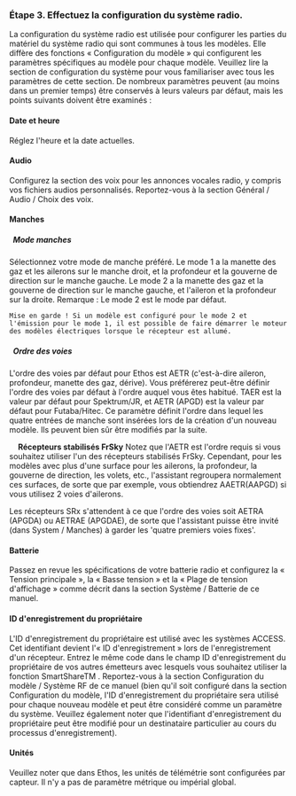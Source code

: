 ### Étape 3. Effectuez la configuration du système radio.

La configuration du système radio est utilisée pour configurer les parties du matériel du système radio qui sont communes à tous les modèles. Elle diffère des fonctions « Configuration du modèle » qui configurent les paramètres spécifiques au modèle pour chaque modèle.
Veuillez lire la section de configuration du système pour vous familiariser avec tous les paramètres de cette section.
De nombreux paramètres peuvent (au moins dans un premier temps) être conservés à leurs valeurs par défaut, mais les points suivants doivent être examinés :

#### Date et heure

Réglez l'heure et la date actuelles.

#### Audio

Configurez la section des voix pour les annonces vocales radio, y compris vos fichiers audios personnalisés. Reportez-vous à la section Général / Audio / Choix des voix.

#### Manches

##### &nbsp;&nbsp;Mode manches

Sélectionnez votre mode de manche préféré. Le mode 1 a la manette des gaz et les ailerons sur le manche droit, et la profondeur et la gouverne de direction sur le manche gauche. Le mode 2 a la manette des gaz et la gouverne de direction sur le manche gauche, et l'aileron et la profondeur sur la droite. Remarque : Le mode 2 est le mode par défaut.

    Mise en garde ! Si un modèle est configuré pour le mode 2 et l'émission pour le mode 1, il est possible de faire démarrer le moteur des modèles électriques lorsque le récepteur est allumé.

##### &nbsp;&nbsp;Ordre des voies

L'ordre des voies par défaut pour Ethos est AETR (c'est-à-dire aileron, profondeur, manette des gaz, dérive). Vous préférerez peut-être définir l'ordre des voies par défaut à l'ordre auquel vous êtes habitué. TAER est la valeur par défaut pour Spektrum/JR, et AETR (APGD) est la valeur par défaut pour Futaba/Hitec. Ce paramètre définit l'ordre dans lequel les quatre entrées de manche sont insérées lors de la création d'un nouveau modèle. Ils peuvent bien sûr être modifiés par la suite.

&nbsp;&nbsp;&nbsp;&nbsp;**Récepteurs stabilisés FrSky**
  Notez que l'AETR est l'ordre requis si vous souhaitez utiliser l'un des récepteurs stabilisés FrSky. Cependant, pour les modèles avec plus d'une surface pour les ailerons, la profondeur, la gouverne de direction, les volets, etc., l'assistant regroupera normalement ces surfaces, de sorte que par exemple, vous obtiendrez AAETR(AAPGD) si vous utilisez 2 voies d'ailerons.

Les récepteurs SRx s'attendent à ce que l'ordre des voies soit AETRA (APGDA) ou AETRAE (APGDAE), de sorte que l'assistant puisse être invité (dans System / Manches) à garder les 'quatre premiers voies fixes'.

#### Batterie

Passez en revue les spécifications de votre batterie radio et configurez la « Tension principale », la « Basse tension » et la « Plage de tension d'affichage » comme décrit dans la section Système / Batterie de ce manuel.

#### ID d'enregistrement du propriétaire

L'ID d'enregistrement du propriétaire est utilisé avec les systèmes ACCESS. Cet identifiant devient l'« ID d'enregistrement » lors de l'enregistrement d'un récepteur. Entrez le même code dans le champ ID d'enregistrement du propriétaire de vos autres émetteurs avec lesquels vous souhaitez utiliser la fonction SmartShareTM . Reportez-vous à la section Configuration du modèle / Système RF de ce manuel (bien qu'il soit configuré dans la section Configuration du modèle, l'ID d'enregistrement du propriétaire sera utilisé pour chaque nouveau modèle et peut être considéré comme un paramètre du système. Veuillez également noter que l'identifiant d'enregistrement du propriétaire peut être modifié pour un destinataire particulier au cours du processus d'enregistrement).

#### Unités
Veuillez noter que dans Ethos, les unités de télémétrie sont configurées par capteur. Il n'y a pas de paramètre métrique ou impérial global.
